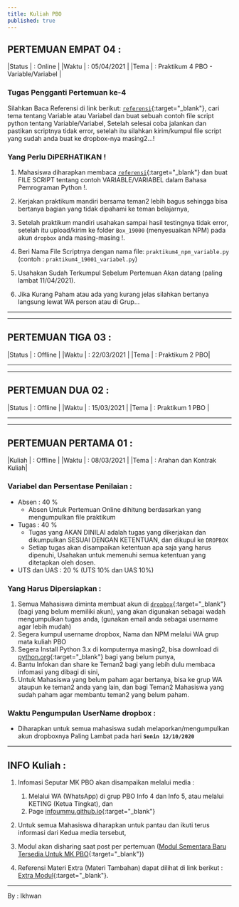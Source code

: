 ```yaml
---
title: Kuliah PBO
published: true
---
```



## PERTEMUAN EMPAT 04 :

|Status   | : Online                      |
|Waktu    | : 05/04/2021                 |
|Tema     | : Praktikum 4 PBO - Variable/Variabel |


### Tugas Pengganti Pertemuan ke-4

Silahkan Baca Referensi di link berikut: [`referensi`](Reff){:target="_blank"}, cari tema tentang Variable atau Variabel dan buat sebuah contoh file script python tentang Variable/Variabel, Setelah selesai coba jalankan dan pastikan scriptnya tidak error, setelah itu silahkan kirim/kumpul file script yang sudah anda buat ke dropbox-nya masing2...!


### Yang Perlu DiPERHATIKAN !

1. Mahasiswa diharapkan membaca [`referensi`](Reff){:target="_blank"} dan buat FILE SCRIPT tentang contoh VARIABLE/VARIABEL dalam Bahasa Pemrograman Python !.

2. Kerjakan praktikum mandiri bersama teman2 lebih bagus sehingga bisa bertanya bagian yang tidak dipahami ke teman belajarnya,

3. Setelah praktikum mandiri usahakan sampai hasil testingnya tidak error, setelah itu upload/kirim ke folder `Box_19000` (menyesuaikan NPM) pada akun `dropbox` anda masing-masing !.

4. Beri Nama File Scriptnya dengan nama file: `praktikum4_npm_variable.py` (contoh : `praktikum4_19001_variabel.py`)

5. Usahakan Sudah Terkumpul Sebelum Pertemuan Akan datang (paling lambat 11/04/2021).

6. Jika Kurang Paham atau ada yang kurang jelas silahkan bertanya langsung lewat WA person atau di Grup...

***
***



## PERTEMUAN TIGA 03 :

|Status  | : Offline                    |
|Waktu   | : 22/03/2021                 |
|Tema    | : Praktikum 2 PBO|

<!-- 
### Praktikum 2

1. Baca baik2 Modulnya dan ikuti arahan yang ada di modul
2. Lakukan Praktikum mengikuti arahan yang ada di modul tersebut !.


### HASIL Praktukum Kumpul ke dropbox
1. Tuliskan code1 sampai code4 ke file simpan dengan nama file `praktikum1_npm.py` (contoh : `praktikum1_17000.py`)
2. Jalankan dengan perintah : `python praktikum1_19000.py`
3. Pastikan tidak error, setelah itu kumpul ke folder `Box_19000` yang ada di akun `dropbox` anda masing-masing
 -->


***
***


## PERTEMUAN DUA 02 :

|Status  | : Offline                    |
|Waktu   | : 15/03/2021                |
|Tema    | : Praktikum 1 PBO |

<!-- 
### Praktikum 1
1. Baca Modul baik2 dan Perhatikan arahan2 yang ada
2. Lakukan Praktikum mengikuti arahan yang ada di modul


### HASIL Praktukum 1 Kumpul ke dropbox
1. Tuliskan code1 sampai code4 ke file simpan dengan nama file `praktikum1_npm.py` (contoh : `praktikum1_17000.py`)
2. Jalankan dengan perintah : `python praktikum1_19000.py`
3. Pastikan tidak error, setelah itu kumpul ke folder `Box_19000` yang ada di akun `dropbox` anda masing-masing -->


***
***

## PERTEMUAN PERTAMA 01 :

|Kuliah  | : Offline                   |
|Waktu   | : 08/03/2021               |
|Tema    | : Arahan dan Kontrak Kuliah|



### Variabel dan Persentase Penilaian :
- Absen  : 40 %
    - Absen Untuk Pertemuan Online dihitung berdasarkan yang mengumpulkan file praktikum
- Tugas  : 40 %
    - Tugas yang AKAN DINILAI adalah tugas yang dikerjakan dan dikumpulkan SESUAI DENGAN KETENTUAN, dan dikupul ke `DROPBOX`
    - Setiap tugas akan disampaikan ketentuan apa saja yang harus dipenuhi, Usahakan untuk memenuhi semua ketentuan yang ditetapkan oleh dosen.
- UTS dan UAS : 20 % (UTS 10% dan UAS 10%)

### Yang Harus Dipersiapkan :
1. Semua Mahasiswa diminta membuat akun di [`dropbox`](https://www.dropbox.com/){:target="_blank"} (bagi yang belum memiliki akun), yang akan digunakan sebagai wadah mengumpulkan tugas anda, (gunakan email anda sebagai username agar lebih mudah)
2. Segera kumpul  username dropbox, Nama dan NPM melalui WA grup mata kuliah PBO
3. Segera Install Python 3.x di komputernya masing2, bisa download di [python.org](https://www.python.org/){:target="_blank"} bagi yang belum punya,
5. Bantu Infokan dan share ke Teman2 bagi yang lebih dulu membaca infomasi yang dibagi di sini,
6. Untuk Mahasiswa yang belum paham agar bertanya, bisa ke grup WA ataupun ke teman2 anda yang lain, dan bagi Teman2 Mahasiswa yang sudah paham agar membantu teman2 yang belum paham.


### Waktu Pengumpulan UserName dropbox :
* Diharapkan untuk semua mahasiswa sudah melaporkan/mengumpulkan akun dropboxnya Paling Lambat pada hari <b>`Senin 12/10/2020`</b>

***

## INFO Kuliah :

1. Infomasi Seputar MK PBO akan disampaikan melalui media :
    1. Melalui WA (WhatsApp) di grup PBO Info 4 dan Info 5, atau melalui KETING (Ketua Tingkat), dan
    2. Page [infoummu.github.io](https://infoummu.github.io/PBO/){:target="_blank"}

1. Untuk semua Mahasiswa diharapkan untuk pantau dan ikuti terus informasi dari Kedua media tersebut,
2. Modul akan disharing saat post per pertemuan ([Modul Sementara Baru Tersedia Untuk MK PBO](downloads){:target="_blank"})
3. Referensi Materi Extra (Materi Tambahan) dapat dilihat di link berikut : [Extra Modul](Reff){:target="_blank"}.


***
By : Ikhwan
